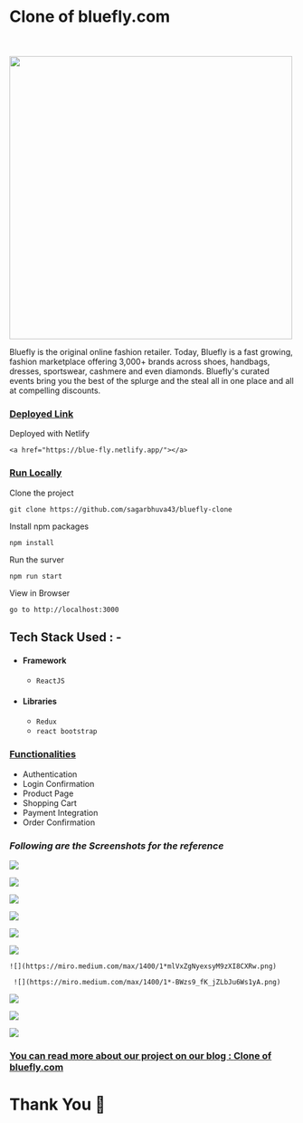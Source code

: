 # Clone of bluefly.com  &nbsp;   &nbsp;   &nbsp;   &nbsp;   &nbsp; &nbsp;   &nbsp;   &nbsp;   &nbsp;   &nbsp; &nbsp;   &nbsp;   &nbsp;     &nbsp;   &nbsp;    &nbsp;   &nbsp;   &nbsp;   &nbsp;   
<img src="https://cdn.shopify.com/s/files/1/0248/3473/6191/files/Untitled_2_.png_5_x104@2x.png?v=1620852820" width="500px"/> 

Bluefly is the original online fashion retailer. Today, Bluefly is a fast growing, fashion marketplace offering 3,000+ brands across shoes, handbags, dresses, sportswear, cashmere and even diamonds. Bluefly's curated events bring you the best of the splurge and the steal all in one place and all at compelling discounts.

<div style='page-break-after: always'></div>

### <u>Deployed Link</u>


Deployed with Netlify 
```
<a href="https://blue-fly.netlify.app/"></a>

 ```

### <u>Run Locally</u>

Clone the project

```
git clone https://github.com/sagarbhuva43/bluefly-clone
```

Install npm packages

```
npm install
```

Run the surver

```
npm run start
```

View in Browser

```
go to http://localhost:3000
```

<div style='page-break-after: always'></div>



## Tech Stack Used : -
- #### Framework
  - `ReactJS`
- #### Libraries
  - `Redux`
  - `react bootstrap`

<div style='page-break-after: always'></div>

### <u>Functionalities</u>

- Authentication
- Login Confirmation
- Product Page
- Shopping Cart
- Payment Integration
- Order Confirmation

<div style='page-break-after: always'></div>

### _Following are the Screenshots for the reference_

  ![](https://miro.medium.com/max/1400/1*OuqcbeUkNj-rQF0dhAcGbw.png)

  ![](https://miro.medium.com/max/1400/1*LUSem7ghuObBQLB6OHzl5A.png)

  ![](https://miro.medium.com/max/1400/1*l8TQjf9DznPPqLdKuRpoTA.png)

  ![](https://miro.medium.com/max/1400/1*e2OieBNDIwQ9UhnuSQu7Hg.png)

  ![](https://miro.medium.com/max/1400/1*QY4VQr-pPjLgIbO0K2vRcQ.png)
  
   ![](https://miro.medium.com/max/1400/1*M2A87KdTb2t04lZXROlxOQ.png)
   
    ![](https://miro.medium.com/max/1400/1*mlVxZgNyexsyM9zXI8CXRw.png)
    
     ![](https://miro.medium.com/max/1400/1*-BWzs9_fK_jZLbJu6Ws1yA.png)

 ![](https://miro.medium.com/max/1400/1*lksY64ClYvvCk7r-i5gPzQ.png)
 
  ![](https://miro.medium.com/max/1400/1*MkvorVeCZvaOUL6sIZQlhQ.png)
  
   ![](https://miro.medium.com/max/1400/1*fLkk1PBElPAjBP6V0oVdWQ.png)

### <u>You can read more about our project on our blog : <a href="https://medium.com/@bhuvasagar632/clone-of-bulefly-com-564d99d1f77b" target="_blank">Clone of bluefly.com</a> </u>

# Thank You :sparkling_heart:

